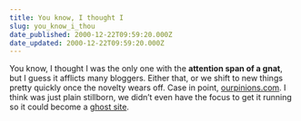 ```yaml
---
title: You know, I thought I
slug: you_know_i_thou
date_published: 2000-12-22T09:59:20.000Z
date_updated: 2000-12-22T09:59:20.000Z
---
```


You know, I thought I was the only one with the **attention span of a gnat**, but I guess it afflicts many bloggers. Either that, or we shift to new things pretty quickly once the novelty wears off. Case in point, [ourpinions.com](http://www.register.com/whois-results.cgi?3b00391ca09e6cd349e7858793bdfc97e4a8531cf6d98e6e244ea676a08034b4). I think was just plain stillborn, we didn’t even have the focus to get it running so it could become a [ghost site](http://www.disobey.com/ghostsites/).
